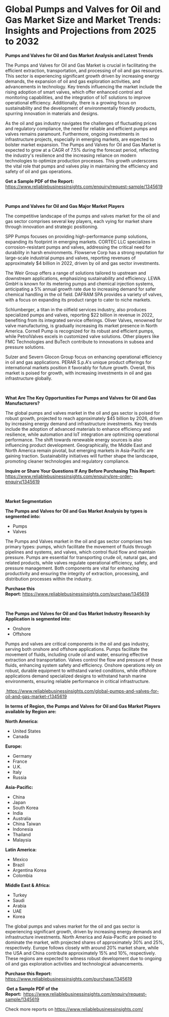 <p><h1>Global Pumps and Valves for Oil and Gas Market Size and Market Trends: Insights and Projections from 2025 to 2032</h1></p><p><strong>Pumps and Valves for Oil and Gas Market Analysis and Latest Trends</strong></p>
<p><p>The Pumps and Valves for Oil and Gas Market is crucial in facilitating the efficient extraction, transportation, and processing of oil and gas resources. This sector is experiencing significant growth driven by increasing energy demands, the expansion of oil and gas exploration activities, and advancements in technology. Key trends influencing the market include the rising adoption of smart valves, which offer enhanced control and monitoring capabilities, and the integration of IoT solutions to improve operational efficiency. Additionally, there is a growing focus on sustainability and the development of environmentally friendly products, spurring innovation in materials and designs.</p><p>As the oil and gas industry navigates the challenges of fluctuating prices and regulatory compliance, the need for reliable and efficient pumps and valves remains paramount. Furthermore, ongoing investments in infrastructure projects, especially in emerging markets, are expected to bolster market expansion. The Pumps and Valves for Oil and Gas Market is expected to grow at a CAGR of 7.5% during the forecast period, reflecting the industry's resilience and the increasing reliance on modern technologies to optimize production processes. This growth underscores the vital role that pumps and valves play in maintaining the efficiency and safety of oil and gas operations.</p></p>
<p><strong>Get a Sample PDF of the Report:&nbsp;</strong> <a href="https://www.reliablebusinessinsights.com/enquiry/request-sample/1345619?utm_campaign=1121&utm_medium=2&utm_source=Github&utm_content=ia&utm_term=27022025&utm_id=pumps-and-valves-for-oil-and-gas">https://www.reliablebusinessinsights.com/enquiry/request-sample/1345619</a></p>
<p>&nbsp;</p>
<p><strong>Pumps and Valves for Oil and Gas Major Market Players</strong></p>
<p><p>The competitive landscape of the pumps and valves market for the oil and gas sector comprises several key players, each vying for market share through innovation and strategic positioning. </p><p>SPP Pumps focuses on providing high-performance pump solutions, expanding its footprint in emerging markets. CORTEC LLC specializes in corrosion-resistant pumps and valves, addressing the critical need for durability in harsh environments. Flowserve Corp has a strong reputation for large-scale industrial pumps and valves, reporting revenues of approximately $4 billion in 2022, driven by oil and gas sector investments.</p><p>The Weir Group offers a range of solutions tailored to upstream and downstream applications, emphasizing sustainability and efficiency. LEWA GmbH is known for its metering pumps and chemical injection systems, anticipating a 5% annual growth rate due to increasing demand for safer chemical handling in the oil field. DAFRAM SPA provides a variety of valves, with a focus on expanding its product range to cater to niche markets.</p><p>Schlumberger, a titan in the oilfield services industry, also produces specialized pumps and valves, reporting $22 billion in revenue in 2022, benefiting from its integrated service offerings. Oliver Valves, renowned for valve manufacturing, is gradually increasing its market presence in North America. Cornell Pump is recognized for its robust and efficient pumps, while PetrolValves excels in customized valve solutions. Other players like FMC Technologies and BuTech contribute to innovations in subsea and pressure solutions. </p><p>Sulzer and Severn Glocon Group focus on enhancing operational efficiency in oil and gas applications. PERAR S.p.A's unique product offerings for international markets position it favorably for future growth. Overall, this market is poised for growth, with increasing investments in oil and gas infrastructure globally.</p></p>
<p>&nbsp;</p>
<p><strong>What Are The Key Opportunities For Pumps and Valves for Oil and Gas Manufacturers?</strong></p>
<p><p>The global pumps and valves market in the oil and gas sector is poised for robust growth, projected to reach approximately $45 billion by 2026, driven by increasing energy demand and infrastructure investments. Key trends include the adoption of advanced materials to enhance efficiency and resilience, while automation and IoT integration are optimizing operational performance. The shift towards renewable energy sources is also influencing product development. Geographically, the Middle East and North America remain pivotal, but emerging markets in Asia-Pacific are gaining traction. Sustainability initiatives will further shape the landscape, promoting cleaner technologies and regulatory compliance.</p></p>
<p><strong>Inquire or Share Your Questions If Any Before Purchasing This Report:</strong> <a href="https://www.reliablebusinessinsights.com/enquiry/pre-order-enquiry/1345619?utm_campaign=1121&utm_medium=2&utm_source=Github&utm_content=ia&utm_term=27022025&utm_id=pumps-and-valves-for-oil-and-gas">https://www.reliablebusinessinsights.com/enquiry/pre-order-enquiry/1345619</a></p>
<p>&nbsp;</p>
<p><strong>Market Segmentation</strong></p>
<p><strong>The Pumps and Valves for Oil and Gas Market Analysis by types is segmented into:</strong></p>
<p><ul><li>Pumps</li><li>Valves</li></ul></p>
<p><p>The Pumps and Valves market in the oil and gas sector comprises two primary types: pumps, which facilitate the movement of fluids through pipelines and systems, and valves, which control fluid flow and maintain pressure. Pumps are essential for transporting crude oil, natural gas, and related products, while valves regulate operational efficiency, safety, and pressure management. Both components are vital for enhancing productivity and ensuring the integrity of extraction, processing, and distribution processes within the industry.</p></p>
<p><strong>Purchase this Report:&nbsp;</strong><a href="https://www.reliablebusinessinsights.com/purchase/1345619?utm_campaign=1121&utm_medium=2&utm_source=Github&utm_content=ia&utm_term=27022025&utm_id=pumps-and-valves-for-oil-and-gas">https://www.reliablebusinessinsights.com/purchase/1345619</a></p>
<p>&nbsp;</p>
<p><strong>The Pumps and Valves for Oil and Gas Market Industry Research by Application is segmented into:</strong></p>
<p><ul><li>Onshore</li><li>Offshore</li></ul></p>
<p><p>Pumps and valves are critical components in the oil and gas industry, serving both onshore and offshore applications. Pumps facilitate the movement of fluids, including crude oil and water, ensuring effective extraction and transportation. Valves control the flow and pressure of these fluids, enhancing system safety and efficiency. Onshore operations rely on robust, durable equipment to withstand varied conditions, while offshore applications demand specialized designs to withstand harsh marine environments, ensuring reliable performance in critical infrastructure.</p></p>
<p><a href="https://www.reliablebusinessinsights.com/global-pumps-and-valves-for-oil-and-gas-market-r1345619?utm_campaign=1121&utm_medium=2&utm_source=Github&utm_content=ia&utm_term=27022025&utm_id=pumps-and-valves-for-oil-and-gas">&nbsp;https://www.reliablebusinessinsights.com/global-pumps-and-valves-for-oil-and-gas-market-r1345619</a></p>
<p><strong>In terms of Region, the Pumps and Valves for Oil and Gas Market Players available by Region are:</strong></p>
<p>
    <p> <strong> North America: </strong>
        <ul>
            <li>United States</li>
            <li>Canada</li>
        </ul>
        </p> 
    <p> <strong> Europe: </strong>
        <ul>
            <li>Germany</li>
            <li>France</li>
            <li>U.K.</li>
            <li>Italy</li>
            <li>Russia</li>
        </ul>
        </p> 
    <p> <strong> Asia-Pacific: </strong>
        <ul>
            <li>China</li>
            <li>Japan</li>
            <li>South Korea</li>
            <li>India</li>
            <li>Australia</li>
            <li>China Taiwan</li>
            <li>Indonesia</li>
            <li>Thailand</li>
            <li>Malaysia</li>
        </ul>
        </p> 
    <p> <strong> Latin America: </strong>
        <ul>
            <li>Mexico</li>
            <li>Brazil</li>
            <li>Argentina Korea</li>
            <li>Colombia</li>
        </ul>
        </p> 
    <p> <strong> Middle East & Africa: </strong>
        <ul>
            <li>Turkey</li>
            <li>Saudi</li>
            <li>Arabia</li>
            <li>UAE</li>
            <li>Korea</li>
        </ul>
    </p>
    </p>
<p><p>The global pumps and valves market for the oil and gas sector is experiencing significant growth, driven by increasing energy demands and infrastructure investments. North America and Asia-Pacific are poised to dominate the market, with projected shares of approximately 30% and 25%, respectively. Europe follows closely with around 20% market share, while the USA and China contribute approximately 15% and 10%, respectively. These regions are expected to witness robust development due to ongoing oil and gas exploration activities and technological advancements.</p></p>
<p><strong>Purchase this Report: </strong><a href="https://www.reliablebusinessinsights.com/purchase/1345619?utm_campaign=1121&utm_medium=2&utm_source=Github&utm_content=ia&utm_term=27022025&utm_id=pumps-and-valves-for-oil-and-gas">https://www.reliablebusinessinsights.com/purchase/1345619</a></p>
<p>&nbsp;<strong>Get a Sample PDF of the Report:&nbsp;&nbsp;</strong><a href="https://www.reliablebusinessinsights.com/enquiry/request-sample/1345619?utm_campaign=1121&utm_medium=2&utm_source=Github&utm_content=ia&utm_term=27022025&utm_id=pumps-and-valves-for-oil-and-gas">https://www.reliablebusinessinsights.com/enquiry/request-sample/1345619</a></p>
<p><strong></strong></p>
<p>Check more reports on <a href="https://www.reliablebusinessinsights.com/?utm_campaign=1121&utm_medium=2&utm_source=Github&utm_content=ia&utm_term=27022025&utm_id=pumps-and-valves-for-oil-and-gas">https://www.reliablebusinessinsights.com/</a></p>
